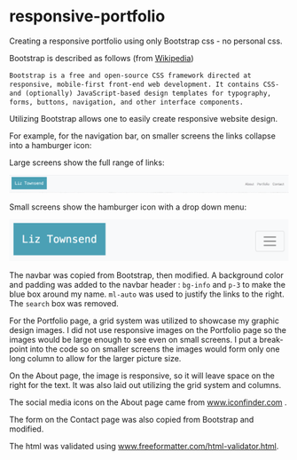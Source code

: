 # responsive-portfolio

Creating a responsive portfolio using only Bootstrap css - no personal css.

Bootstrap is described as follows (from <a href="http://www.wikipedia.com">Wikipedia</a>)

```
Bootstrap is a free and open-source CSS framework directed at responsive, mobile-first front-end web development. It contains CSS- and (optionally) JavaScript-based design templates for typography, forms, buttons, navigation, and other interface components.

```
Utilizing Bootstrap allows one to easily create responsive website design.

For example, for the navigation bar, on smaller screens the links collapse into a hamburger icon:

Large screens show the full range of links:

![text-full screen layout](assets/images/Nav-Full.png)

Small screens show the hamburger icon with a drop down menu:

![text-small screen layout](assets/images/Nav-Hamburger.png)


The navbar was copied from Bootstrap, then modified. A background color and padding was added to the navbar header : `bg-info` and `p-3` to make the blue box around my name. `ml-auto` was used to justify the links to the right. The `search` box was removed.

For the Portfolio page, a grid system was utilized to showcase my graphic design images. I did not use responsive images on the Portfolio page so the images would be large enough to see even on small screens. I put a break-point into the code so on smaller screens the images would form only one  long column to allow for the larger  picture size.

On the About page, the image is responsive, so it will leave space on the right for the text. It was also laid out utilizing the grid system and columns.

The social media icons on the About page came from <a href="https://www.iconfinder.com"> www.iconfinder.com </a>.

The form on the Contact page was also copied from Bootstrap and modified.

The html was validated using <a href="https://www.freeformatter.com/html-validator.html">www.freeformatter.com/html-validator.html</a>.
